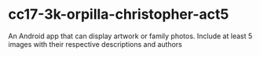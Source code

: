 # cc17-3k-orpilla-christopher-act5
An Android app that can display artwork or family photos. Include at least 5 images with their respective descriptions and authors

